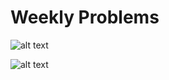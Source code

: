 # Weekly Problems
![alt text][blue yellow horiz gradient]

![alt text][bouncing ball]


[blue yellow horiz gradient]: https://github.com/susanev/p5js-workshops/blob/master/lessons/projects/images/blue-yellow-horiz-gradient.png "blue/yellow horizontal gradient"

[bouncing ball]: https://github.com/susanev/p5js-workshops/blob/master/lessons/projects/images/bouncing-ball.gif "Bouncing ball"

